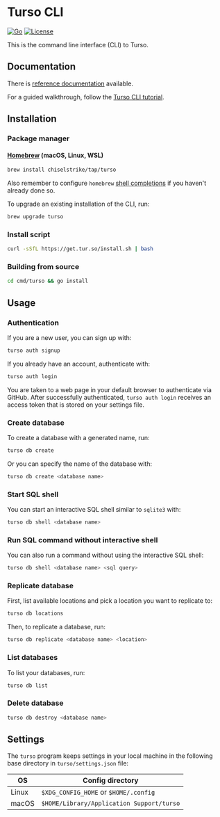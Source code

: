 # Turso CLI

[![Go](https://github.com/tursodatabase/turso-cli/actions/workflows/go.yml/badge.svg)](https://github.com/chiselstrike/turso-cli/actions/workflows/go.yml)
[![License](https://img.shields.io/badge/license-MIT-blue)](https://github.com/chiselstrike/turso-cli/blob/main/LICENSE)

This is the command line interface (CLI) to Turso.

## Documentation

There is [reference documentation](https://docs.turso.tech/reference/turso-cli) available.

For a guided walkthrough, follow the [Turso CLI tutorial](https://docs.turso.tech/tutorials/get-started-turso-cli).

## Installation

### Package manager

#### [Homebrew](https://brew.sh) (macOS, Linux, WSL)

```bash
brew install chiselstrike/tap/turso
```

Also remember to configure `homebrew` [shell completions](https://docs.brew.sh/Shell-Completion) if you haven't already done so.

To upgrade an existing installation of the CLI, run:

```bash
brew upgrade turso
```

### Install script

```bash
curl -sSfL https://get.tur.so/install.sh | bash
```

### Building from source

```bash
cd cmd/turso && go install
```

## Usage

### Authentication

If you are a new user, you can sign up with:

```bash
turso auth signup
```

If you already have an account, authenticate with:

```bash
turso auth login
```

You are taken to a web page in your default browser to authenticate via GitHub.
After successfully authenticated, `turso auth login` receives an access token that is stored on your settings file.

### Create database

To create a database with a generated name, run:

```bash
turso db create
```

Or you can specify the name of the database with:

```bash
turso db create <database name>
```

### Start SQL shell

You can start an interactive SQL shell similar to `sqlite3` with:

```bash
turso db shell <database name>
```

### Run SQL command without interactive shell

You can also run a command without using the interactive SQL shell:

```bash
turso db shell <database name> <sql query>
```

### Replicate database

First, list available locations and pick a location you want to replicate to:

```bash
turso db locations
```

Then, to replicate a database, run:

```bash
turso db replicate <database name> <location>
```

### List databases

To list your databases, run:

```bash
turso db list
```

### Delete database

```bash
turso db destroy <database name>
```

## Settings

The `turso` program keeps settings in your local machine in the following base directory in `turso/settings.json` file:

| OS    | Config directory |
| ----- | -----------------|
| Linux | `$XDG_CONFIG_HOME` or `$HOME/.config` |
| macOS | `$HOME/Library/Application Support/turso`  |
